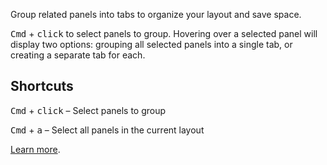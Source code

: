Group related panels into tabs to organize your layout and save space.

<kbd>Cmd</kbd> + <kbd>click</kbd> to select panels to group. Hovering over a selected panel will display two options: grouping all selected panels into a single tab, or creating a separate tab for each.

## Shortcuts

<kbd>Cmd</kbd> + <kbd>click</kbd> – Select panels to group

<kbd>Cmd</kbd> + <kbd>a</kbd> – Select all panels in the current layout

[Learn more](https://foxglove.dev/docs/panels/tab).
